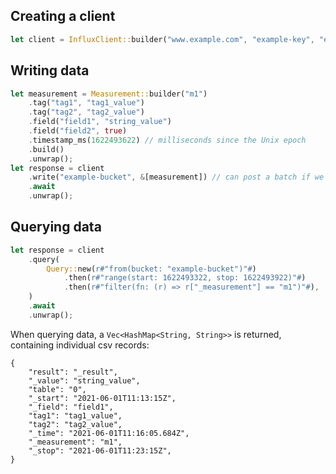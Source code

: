 ## Creating a client

```rust
let client = InfluxClient::builder("www.example.com", "example-key", "example-org").build().unwrap();
```

## Writing data

```rust
let measurement = Measurement::builder("m1")
    .tag("tag1", "tag1_value")
    .tag("tag2", "tag2_value")
    .field("field1", "string_value")
    .field("field2", true)
    .timestamp_ms(1622493622) // milliseconds since the Unix epoch
    .build()
    .unwrap();
let response = client
    .write("example-bucket", &[measurement]) // can post a batch if we want
    .await
    .unwrap();
```

## Querying data

```rust
let response = client
    .query(
        Query::new(r#"from(bucket: "example-bucket")"#)
            .then(r#"range(start: 1622493322, stop: 1622493922)"#)
            .then(r#"filter(fn: (r) => r["_measurement"] == "m1")"#),
    )
    .await
    .unwrap();
```

When querying data, a `Vec<HashMap<String, String>>` is returned, containing individual csv records:

```
{
    "result": "_result",
    "_value": "string_value",
    "table": "0",
    "_start": "2021-06-01T11:13:15Z",
    "_field": "field1",
    "tag1": "tag1_value",
    "tag2": "tag2_value",
    "_time": "2021-06-01T11:16:05.684Z",
    "_measurement": "m1",
    "_stop": "2021-06-01T11:23:15Z",
}
```
